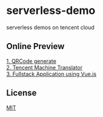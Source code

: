 # serverless-demo

serverless demos on tencent cloud

## Online Preview

[1. QRCode generate](http://service-7kqwzu92-1251556596.gz.apigw.tencentcs.com/release/qrgen?q=yugasun.com)  
[2. Tencent Machine Translator](http://service-7kqwzu92-1251556596.gz.apigw.tencentcs.com/release/dict?q=hello)  
[3. Fullstack Application using Vue.js](https://br1ovx-9v5tt9a-1251556596.cos-website.ap-guangzhou.myqcloud.com)  
 
## License

[MIT](./LICENSE)